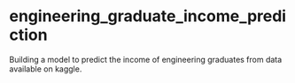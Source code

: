# engineering_graduate_income_prediction
Building a model to predict the income of engineering graduates from data available on kaggle.
